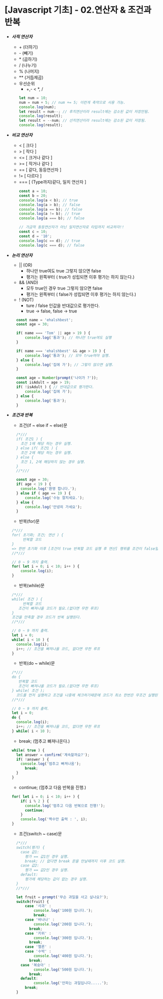 # [Javascript 기초] - 02.연산자 & 조건과 반복

* ___사칙 연산자___
  - \+ (더하기) 
  - \- (빼기)
  - \* (곱하기)
  - / (나누기)
  - % (나머지)
  - ** (거듭제곱)
  - 우선순위
    - +,- < *, /
    ```javascript
    let num = 10;
    num = num + 5; // num += 5; 이런게 축약으로 사용 가능.
    console.log(num);
    let result = num--; // 후치연산이라 result에는 감소된 값이 저장안됨.
    console.log(result);
    let result = --num; // 선치연산이라 result에는 감소된 값이 저장됨.
    console.log(result);
    ``` 

* ___비교 연산자___
  - < [ 크다 ]
  - \> [ 작다 ]
  - <= [ 크거나 같다 ]
  - \>= [ 작거나 같다 ]
  - == [ 같다, 동등연산자 ]
  - != [ 다르다 ]
  - === [ (Type까지)같다, 일치 연산자 ]
    ```javascript
    const a = 10;
    const b = 20;
    console.log(a < b); // true
    console.log(a > b); // false
    console.log(a == b); // false
    console.log(a != b); // true
    console.log(a === b); // false

    // 가금적 동등연산자가 아닌 일치연산자로 타입까지 비교하자!!
    const c = 10;
    const d = '10';
    console.log(c == d); // true
    console.log(c === d); // false
    ```

* ___논리 연산자___
  - || (OR)
    - 하나만 true여도 true 그렇지 않으면 false
    - 평가는 왼쪽부터 ( true가 성립되면 이후 평가는 하지 않는다.)
  - && (AND)
    - 모두 true인 경우 true 그렇지 않으면 false
    - 평가는 왼쪽부터 ( false가 성립되면 이후 평가는 하지 않는다.)
  - ! (NOT)
    - ture / false 인값을 반대값으로 평가한다.
    - true -> false, false -> true
  ```javascript
    const name = 'ehalshbest';
    const age = 30;

    if( name === 'Tom' || age > 19 ) {
	    console.log('통과'); // 하나만 true여도 실행
    }

    if( name === 'ehalshbest' && age > 19 ) {
	    console.log('통과'); // 모두 true여야 실행.
    } else {
	    console.log('집에 가'); // 그렇지 않으면 실행.
    }

    const age = Number(prompt('나이가 ?'));
    const isAdult = age > 19;
    if( !isAdult ) { // 반대값으로 평가한다.
	    console.log('집에 가');
    } else {
	    console.log('통과');
    }
    ```


* ___조건과 반복___
  - 조건(if ~ else if ~ else)문
  ```javascript
    /*///
    if( 조건1 ) {
      조건 1에 해당 하는 경우 실행.
    } else if( 조건1 ) {
      조건 2에 해당 하는 경우 실행.
    } else {
      조건 1, 2에 해당하지 않는 경우 실행.
    }
    //*///

    const age = 30;
    if( age < 19 ) {
      console.log('환영 합니다.');
    } else if ( age == 19 ) {
	    console.log('수능 잘치세요.');
    } else {
	    console.log('안녕히 가세요');
    }
    ```

  - 반복(for)문
  ```javascript
  /*///
  for( 초기화; 조건; 연산 ) {
	   반복할 코드
  }
  => 한번 초기화 이후 [조건이 true 반복할 코드 실행 후 연산] 행위를 조건이 false일때까지 반복함
  //*///

  // 0 ~ 9 까지 출력.
  for( let i = 0; i < 10; i++ ) {
	  console.log(i);
  }
  ```
  - 반복(while)문
  ```javascript
  /*///
  while( 조건 ) {
	   반복할 코드
     조건이 빠져나올 코드가 필요.(없다면 무한 루프)
  }
  조건을 만족할 경우 코드가 반복 실행된다.
  //*///

  // 0 ~ 9 까지 출력.
  let i = 0;
  while( i < 10 ) {
    console.log(i);
    i++; // 조건을 빠져나올 코드, 없다면 무한 루프
  }
  ```
  - 반복(do ~ while)문
  ```javascript
  /*///
  do {
     반복할 코드
     조건이 빠져나올 코드가 필요.(없다면 무한 루프)
  } while( 조건 );
	코드를 먼저 실행하고 조건을 나중에 체크하기때문에 코드가 최소 한번은 무조건 실행된다.
  //*///

  // 0 ~ 9 까지 출력.
  let i = 0;
  do {
    console.log(i);
    i++; // 조건을 빠져나올 코드, 없다면 무한 루프
  } while( i < 10 );
  ```

  - break; (멈추고 빠져나온다.)
  ```javascript
  while( true ) {
    let answer = confirm('계속할까요?');
    if( !answer ) {
      console.log('멈추고 빠져나옴');
	    break;
    }
  }
  ```

  - continue; (멈추고 다음 반복을 진행.)
  ```javascript
  for( let i = 0; i < 10; i++ ) {
	  if( i % 2 ) {
	  	console.log('멈추고 다음 반복으로 진행!');
	  	continue;
	  }
	  console.log('짝수만 출력 : ', i);
  }
  ```

  - 조건(switch ~ case)문
  ```javascript
    /*///
    switch(평가) {
      case 값1:
        평가 == 값1인 경우 실행.
        break; // 없다면 break 문을 만날때까지 이후 코드 실행.
      case 값2:
        평가 == 값2인 경우 실행.
      default:
        평가에 해당하는 값이 없는 경우 실행.
    }
    //*///

    let fruit = prompt('무슨 과일을 사고 싶나요?');
    switch(fruit) {
	    case '사과' : 
		    console.log('100원 입니다.');
		    break;
	    case '바나나' : 
		    console.log('200원 입니다.');
	      break;
	    case '키위' : 
		    console.log('300원 입니다.');
	      break;
	    case '멜론' : 
	    case '수박' : 
		    console.log('400원 입니다.');
	      break;
      case '복숭아' : 
		    console.log('500원 입니다.');
	      break;
      default:
		    console.log('안파는 과일입니다.....');
        break;
    }
    ```
